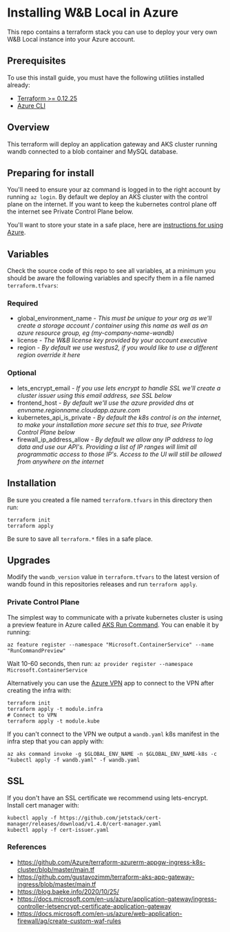 # Installing W&B Local in Azure

This repo contains a terraform stack you can use to deploy your very own W&B Local instance into your Azure account.

## Prerequisites

To use this install guide, you must have the following utilities installed already:
* [Terraform >= 0.12.25](https://releases.hashicorp.com/terraform/0.12.25/)
* [Azure CLI](https://docs.microsoft.com/en-us/cli/azure/install-azure-cli?view=azure-cli-latest)

## Overview

This terraform will deploy an application gateway and AKS cluster running wandb connected to a blob container and MySQL database.

## Preparing for install

You'll need to ensure your az command is logged in to the right account by running `az login`.  By default we deploy an AKS cluster with the control plane on the internet.  If you want to keep the kubernetes control plane off the internet see Private Control Plane below.

You'll want to store your state in a safe place, here are [instructions for using Azure](https://docs.microsoft.com/en-us/azure/developer/terraform/create-k8s-cluster-with-aks-applicationgateway-ingress#configure-azure-storage-to-store-terraform-state).

## Variables

Check the source code of this repo to see all variables, at a minimum you should be aware the following variables and specify them in a file named `terraform.tfvars`:

### Required

- global_environment_name - _This must be unique to your org as we'll create a storage account / container using this name as well as an azure resource group, eg (my-company-name-wandb)_
- license - _The W&B license key provided by your account executive_
- region - _By default we use westus2, if you would like to use a different region override it here_

### Optional

- lets_encrypt_email - _If you use lets encrypt to handle SSL we'll create a cluster issuer using this email address, see SSL below_
- frontend_host - _By default we'll use the azure provided dns at envname.regionname.cloudapp.azure.com_
- kubernetes_api_is_private - _By default the k8s control is on the internet, to make your installation more secure set this to true, see Private Control Plane below_
- firewall_ip_address_allow - _By default we allow any IP address to log data and use our API's.  Providing a list of IP ranges will limit all programmatic access to those IP's.  Access to the UI will still be allowed from anywhere on the internet_

## Installation

Be sure you created a file named `terraform.tfvars` in this directory then run:

```
terraform init
terraform apply
```

Be sure to save all `terraform.*` files in a safe place.

## Upgrades

Modify the `wandb_version` value in `terraform.tfvars` to the latest version of wandb found in this repositories releases and run `terraform apply`.

### Private Control Plane

The simplest way to communicate with a private kubernetes cluster is using a preview feature in Azure called [AKS Run Command](https://docs.microsoft.com/en-us/azure/aks/private-clusters#aks-run-command-preview).  You can enable it by running:

```
az feature register --namespace "Microsoft.ContainerService" --name "RunCommandPreview"
```

Wait 10-60 seconds, then run: `az provider register --namespace Microsoft.ContainerService`

Alternatively you can use the [Azure VPN](https://docs.microsoft.com/en-us/azure/vpn-gateway/openvpn-azure-ad-tenant) app to connect to the VPN after creating the infra with:

```
terraform init
terraform apply -t module.infra
# Connect to VPN
terraform apply -t module.kube
```

If you can't connect to the VPN we output a `wandb.yaml` k8s manifest in the infra step that you can apply with:

```
az aks command invoke -g $GLOBAL_ENV_NAME -n $GLOBAL_ENV_NAME-k8s -c "kubectl apply -f wandb.yaml" -f wandb.yaml
```

## SSL

If you don't have an SSL certificate we recommend using lets-encrypt.  Install cert manager with:

```
kubectl apply -f https://github.com/jetstack/cert-manager/releases/download/v1.4.0/cert-manager.yaml
kubectl apply -f cert-issuer.yaml
```

### References

- https://github.com/Azure/terraform-azurerm-appgw-ingress-k8s-cluster/blob/master/main.tf
- https://github.com/gustavozimm/terraform-aks-app-gateway-ingress/blob/master/main.tf
- https://blog.baeke.info/2020/10/25/
- https://docs.microsoft.com/en-us/azure/application-gateway/ingress-controller-letsencrypt-certificate-application-gateway
- https://docs.microsoft.com/en-us/azure/web-application-firewall/ag/create-custom-waf-rules